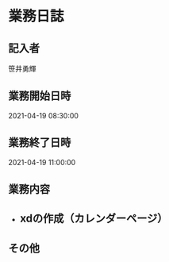 # 業務日誌

## 記入者

笹井勇輝

## 業務開始日時

2021-04-19 08:30:00

## 業務終了日時

2021-04-19 11:00:00

## 業務内容

- xdの作成（カレンダーページ）
	- 

## その他

